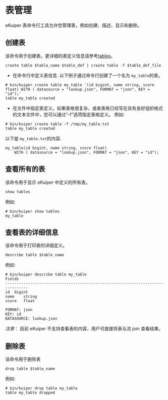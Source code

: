 # 表管理
eKuiper 表命令行工具允许您管理表，例如创建、描述、显示和删除。

## 创建表
该命令用于创建表。更详细的表定义信息请参考[tables](../../sqls/tables.md)。
```shell
create table $table_name $table_def | create table -f $table_def_file
```

- 在命令行中定义表信息.
  以下例子通过命令行创建了一个名为 `my_table`的表。
```shell
# bin/kuiper create table my_table '(id bigint, name string, score float) WITH ( datasource = "lookup.json", FORMAT = "json", KEY = "id");'
table my_table created
```


- 在文件中指定表定义。如果表格很复杂，或者表格已经写在具有良好组织格式的文本文件中，您可以通过“-f”选项指定表格定义。
  例如:
```shell
# bin/kuiper create table -f /tmp/my_table.txt
table my_table created
```

  以下是 `my_table.txt`的内容.
```
my_table(id bigint, name string, score float)
    WITH ( datasource = "lookup.json", FORMAT = "json", KEY = "id");
```

## 查看所有的表 
该命令用于显示 eKuiper 中定义的所有表。
```shell
show tables
```

例如:
```shell
# bin/kuiper show tables
my_table
```

## 查看表的详细信息

该命令用于打印表的详细定义。
```shell
describe table $table_name
```

例如:
```shell
# bin/kuiper describe table my_table
Fields
--------------------------------------------------------------------------------
id	bigint
name	string
score	float

FORMAT: json
KEY: id
DATASOURCE: lookup.json
```

*注意*： 目前 eKuiper 不支持查看表的内容，用户可直接将表与流 join 查看结果。

## 删除表

该命令用于删除表
```shell
drop table $table_name
```

例如:
```shell
# bin/kuiper drop table my_table
table my_table dropped
```